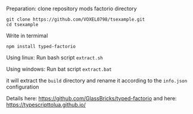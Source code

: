 Preparation:
clone repository mods factorio directory
```
git clone https://github.com/VOXEL0798/tsexample.git
cd tsexample
```

Write in termimal

```
npm install typed-factorio
```

Using linux:
Run bash script `extract.sh`

Using windows:
Run bat script `extract.bat`

it will extract the `build` directory and rename it according to the `info.json` configuration

Details here: https://github.com/GlassBricks/typed-factorio
and here: https://typescripttolua.github.io/
